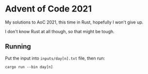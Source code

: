 # Advent of Code 2021

My solutions to AoC 2021, this time in Rust, hopefully I won't give up. 

I don't know Rust at all though, so that might be tough.

## Running

Put the input into `inputs/day[n].txt` file, then run:

`cargo run --bin day[n]`
